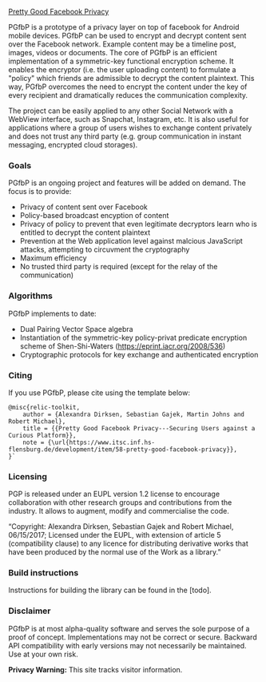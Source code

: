 [Pretty Good Facebook Privacy](https://www.itsc.inf.hs-flensburg.de/development/item/58-pretty-good-facebook-privacy)

PGfbP is a prototype of a privacy layer on top of facebook for Android mobile devices. PGfbP can be used to encrypt and decrypt content sent over the Facebook network. Example content may be a timeline post, images, videos or documents. The core of PGfbP is an efficient implementation of a symmetric-key functional encryption scheme. It enables the encryptor (i.e. the user uploading content) to formulate a "policy" which friends are admissible to decrypt the content plaintext. This way, PGfbP overcomes the need to encrypt the content under the key of every recipient and dramatically reduces the communication complexity. 

The project can be easily applied to any other Social Network with a WebView interface, such as Snapchat, Instagram, etc. It is also useful for applications where a group of users wishes to exchange content privately and does not trust any third party (e.g. group communication in instant messaging, encrypted cloud storages).

### Goals

PGfbP is an ongoing project and features will be added on demand. The focus is to provide:

 * Privacy of content sent over Facebook
 * Policy-based broadcast encyption of content
 * Privacy of policy to prevent that even legitimate decryptors learn who is entitled to decrypt the content plaintext
 * Prevention at the Web application level against malcious JavaScript attacks, attempting to circuvment the cryptography
 * Maximum efficiency
 * No trusted third party is required (except for the relay of the communication)

### Algorithms

PGfbP implements to date:

 * Dual Pairing Vector Space algebra
 * Instantiation of the symmetric-key policy-privat predicate encryption scheme of Shen-Shi-Waters (https://eprint.iacr.org/2008/536) 
 * Cryptographic protocols for key exchange and authenticated encryption


### Citing

If you use PGfbP, please cite using the template below:

    @misc{relic-toolkit,
        author = {Alexandra Dirksen, Sebastian Gajek, Martin Johns and Robert Michael},
        title = {{Pretty Good Facebook Privacy---Securing Users against a Curious Platform}},
        note = {\url{https://www.itsc.inf.hs-flensburg.de/development/item/58-pretty-good-facebook-privacy}},
    }`

### Licensing

PGP is released under an EUPL version 1.2 license to encourage collaboration with other research groups and contributions from the industry. It allows to augment, modify and commercialise the code.

“Copyright: Alexandra Dirksen, Sebastian Gajek and Robert Michael, 06/15/2017; Licensed under the EUPL, with extension of article 5 (compatibility clause) to any licence for distributing derivative works that have been produced by the normal use of the Work as a library.”

### Build instructions

Instructions for building the library can be found in the [todo].


### Disclaimer

PGfbP is at most alpha-quality software and serves the sole purpose of a proof of concept. Implementations may not be correct or secure. Backward API compatibility with early versions may not necessarily be maintained. Use at your own risk.

**Privacy Warning:** This site tracks visitor information.

